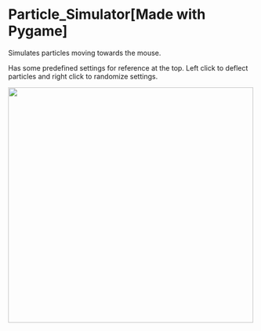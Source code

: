 # Particle_Simulator[Made with Pygame]
Simulates particles moving towards the mouse.

Has some predefined settings for reference at the top. Left click to deflect particles and right click to randomize settings.

<img src="https://user-images.githubusercontent.com/38061493/130344958-036e8506-0a3e-4b93-a3fe-b72705f9533a.png" width="500" height="480" />
